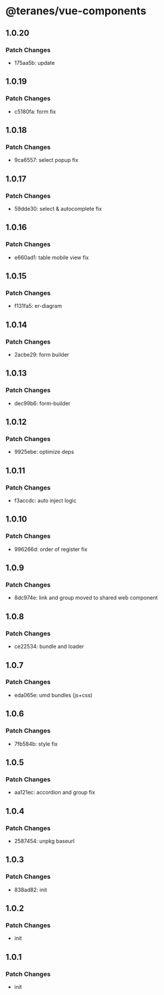 # @teranes/vue-components

## 1.0.20

### Patch Changes

- 175aa5b: update

## 1.0.19

### Patch Changes

- c5180fa: form fix

## 1.0.18

### Patch Changes

- 9ca6557: select popup fix

## 1.0.17

### Patch Changes

- 59dde30: select & autocomplete fix

## 1.0.16

### Patch Changes

- e660ad1: table mobile view fix

## 1.0.15

### Patch Changes

- f131fa5: er-diagram

## 1.0.14

### Patch Changes

- 2acbe29: form builder

## 1.0.13

### Patch Changes

- dec99b6: form-builder

## 1.0.12

### Patch Changes

- 9925ebe: optimize deps

## 1.0.11

### Patch Changes

- f3accdc: auto inject logic

## 1.0.10

### Patch Changes

- 996266d: order of register fix

## 1.0.9

### Patch Changes

- 8dc974e: link and group moved to shared web component

## 1.0.8

### Patch Changes

- ce22534: bundle and loader

## 1.0.7

### Patch Changes

- eda065e: umd bundles (js+css)

## 1.0.6

### Patch Changes

- 7fb584b: style fix

## 1.0.5

### Patch Changes

- aa121ec: accordion and group fix

## 1.0.4

### Patch Changes

- 2587454: unpkg baseurl

## 1.0.3

### Patch Changes

- 838ad82: init

## 1.0.2

### Patch Changes

- init

## 1.0.1

### Patch Changes

- init
